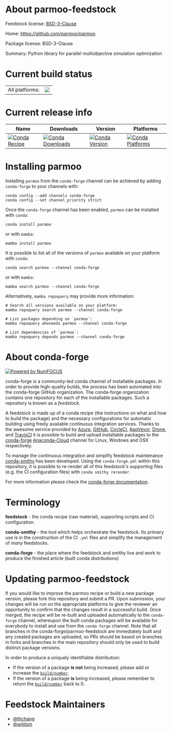 About parmoo-feedstock
======================

Feedstock license: [BSD-3-Clause](https://github.com/conda-forge/parmoo-feedstock/blob/main/LICENSE.txt)

Home: https://github.com/parmoo/parmoo

Package license: BSD-3-Clause

Summary: Python library for parallel multiobjective simulation optimization

Current build status
====================


<table><tr><td>All platforms:</td>
    <td>
      <a href="https://dev.azure.com/conda-forge/feedstock-builds/_build/latest?definitionId=17410&branchName=main">
        <img src="https://dev.azure.com/conda-forge/feedstock-builds/_apis/build/status/parmoo-feedstock?branchName=main">
      </a>
    </td>
  </tr>
</table>

Current release info
====================

| Name | Downloads | Version | Platforms |
| --- | --- | --- | --- |
| [![Conda Recipe](https://img.shields.io/badge/recipe-parmoo-green.svg)](https://anaconda.org/conda-forge/parmoo) | [![Conda Downloads](https://img.shields.io/conda/dn/conda-forge/parmoo.svg)](https://anaconda.org/conda-forge/parmoo) | [![Conda Version](https://img.shields.io/conda/vn/conda-forge/parmoo.svg)](https://anaconda.org/conda-forge/parmoo) | [![Conda Platforms](https://img.shields.io/conda/pn/conda-forge/parmoo.svg)](https://anaconda.org/conda-forge/parmoo) |

Installing parmoo
=================

Installing `parmoo` from the `conda-forge` channel can be achieved by adding `conda-forge` to your channels with:

```
conda config --add channels conda-forge
conda config --set channel_priority strict
```

Once the `conda-forge` channel has been enabled, `parmoo` can be installed with `conda`:

```
conda install parmoo
```

or with `mamba`:

```
mamba install parmoo
```

It is possible to list all of the versions of `parmoo` available on your platform with `conda`:

```
conda search parmoo --channel conda-forge
```

or with `mamba`:

```
mamba search parmoo --channel conda-forge
```

Alternatively, `mamba repoquery` may provide more information:

```
# Search all versions available on your platform:
mamba repoquery search parmoo --channel conda-forge

# List packages depending on `parmoo`:
mamba repoquery whoneeds parmoo --channel conda-forge

# List dependencies of `parmoo`:
mamba repoquery depends parmoo --channel conda-forge
```


About conda-forge
=================

[![Powered by
NumFOCUS](https://img.shields.io/badge/powered%20by-NumFOCUS-orange.svg?style=flat&colorA=E1523D&colorB=007D8A)](https://numfocus.org)

conda-forge is a community-led conda channel of installable packages.
In order to provide high-quality builds, the process has been automated into the
conda-forge GitHub organization. The conda-forge organization contains one repository
for each of the installable packages. Such a repository is known as a *feedstock*.

A feedstock is made up of a conda recipe (the instructions on what and how to build
the package) and the necessary configurations for automatic building using freely
available continuous integration services. Thanks to the awesome service provided by
[Azure](https://azure.microsoft.com/en-us/services/devops/), [GitHub](https://github.com/),
[CircleCI](https://circleci.com/), [AppVeyor](https://www.appveyor.com/),
[Drone](https://cloud.drone.io/welcome), and [TravisCI](https://travis-ci.com/)
it is possible to build and upload installable packages to the
[conda-forge](https://anaconda.org/conda-forge) [Anaconda-Cloud](https://anaconda.org/)
channel for Linux, Windows and OSX respectively.

To manage the continuous integration and simplify feedstock maintenance
[conda-smithy](https://github.com/conda-forge/conda-smithy) has been developed.
Using the ``conda-forge.yml`` within this repository, it is possible to re-render all of
this feedstock's supporting files (e.g. the CI configuration files) with ``conda smithy rerender``.

For more information please check the [conda-forge documentation](https://conda-forge.org/docs/).

Terminology
===========

**feedstock** - the conda recipe (raw material), supporting scripts and CI configuration.

**conda-smithy** - the tool which helps orchestrate the feedstock.
                   Its primary use is in the construction of the CI ``.yml`` files
                   and simplify the management of *many* feedstocks.

**conda-forge** - the place where the feedstock and smithy live and work to
                  produce the finished article (built conda distributions)


Updating parmoo-feedstock
=========================

If you would like to improve the parmoo recipe or build a new
package version, please fork this repository and submit a PR. Upon submission,
your changes will be run on the appropriate platforms to give the reviewer an
opportunity to confirm that the changes result in a successful build. Once
merged, the recipe will be re-built and uploaded automatically to the
`conda-forge` channel, whereupon the built conda packages will be available for
everybody to install and use from the `conda-forge` channel.
Note that all branches in the conda-forge/parmoo-feedstock are
immediately built and any created packages are uploaded, so PRs should be based
on branches in forks and branches in the main repository should only be used to
build distinct package versions.

In order to produce a uniquely identifiable distribution:
 * If the version of a package **is not** being increased, please add or increase
   the [``build/number``](https://docs.conda.io/projects/conda-build/en/latest/resources/define-metadata.html#build-number-and-string).
 * If the version of a package **is** being increased, please remember to return
   the [``build/number``](https://docs.conda.io/projects/conda-build/en/latest/resources/define-metadata.html#build-number-and-string)
   back to 0.

Feedstock Maintainers
=====================

* [@thchang](https://github.com/thchang/)
* [@wildsm](https://github.com/wildsm/)

